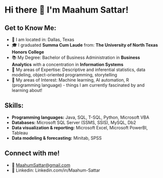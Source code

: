 # Hi there 👋 I'm Maahum Sattar!
## Get to Know Me: 
- 📍 I am located in: Dallas, Texas 
- 🎓 I graduated **Summa Cum Laude** from: **The University of North Texas Honors College**
- 📚 My Degree: Bachelor of Business Administration in **Business Analytics** with a concentration in **Information Systems** 
- 🧠 My areas of Expertise: Descriptive and inferential statistics, data modeling, object-oriented programming, storytelling
- 🤔 My areas of Interest: Machine learning, AI automation, R (programming language) - things I am currently fascinated by and learning about! 

## Skills:
- **Programming languages:** Java, SQL, T-SQL, Python, Microsoft VBA
- **Databases:** Microsoft SQL Server (SSMS, SSIS), MySQL, Db2
- **Data visualization & reporting:** Microsoft Excel, Microsoft PowerBI, Tableau
- **Data modeling & forecasting:** Minitab, SPSS

## Connect with me!
- 💌 MaahumSattar@gmail.com
- 💼 Linkedin: Linkedin.com/in/Maahum-Sattar
<!--
**MaahumS/MaahumS** is a ✨ _special_ ✨ repository because its `README.md` (this file) appears on your GitHub profile.
